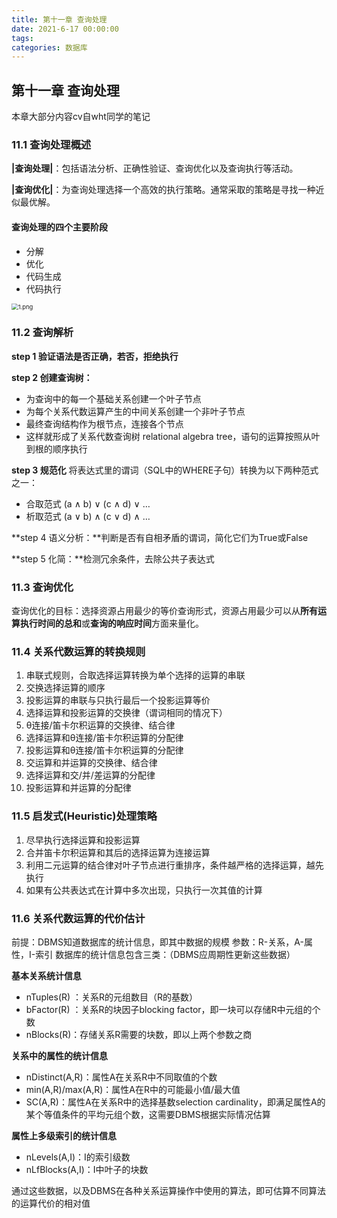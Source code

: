 ```yaml
---
title: 第十一章 查询处理
date: 2021-6-17 00:00:00
tags: 
categories: 数据库
---
```

## 第十一章 查询处理

<!-- more -->

本章大部分内容cv自wht同学的笔记

### 11.1 查询处理概述

**|查询处理|**：包括语法分析、正确性验证、查询优化以及查询执行等活动。

**|查询优化|**：为查询处理选择一个高效的执行策略。通常采取的策略是寻找一种近似最优解。

#### 查询处理的四个主要阶段

- 分解
- 优化
- 代码生成
- 代码执行

<img src="https://i.loli.net/2021/06/18/4RMXLsxbjO6Tn1g.png" alt="1.png" style="zoom:67%;" />

### 11.2 查询解析

**step 1 验证语法是否正确，若否，拒绝执行**

**step 2 创建查询树：**

- 为查询中的每一个基础关系创建一个叶子节点
- 为每个关系代数运算产生的中间关系创建一个非叶子节点
- 最终查询结构作为根节点，连接各个节点
- 这样就形成了关系代数查询树 relational algebra tree，语句的运算按照从叶到根的顺序执行

**step 3 规范化** 将表达式里的谓词（SQL中的WHERE子句）转换为以下两种范式之一：

- 合取范式 (a ∧ b) ∨ (c ∧ d) ∨ …
- 析取范式 (a ∨ b) ∧ (c ∨ d) ∧ …

**step 4 语义分析：**判断是否有自相矛盾的谓词，简化它们为True或False

**step 5 化简：**检测冗余条件，去除公共子表达式

### 11.3 查询优化

查询优化的目标：选择资源占用最少的等价查询形式，资源占用最少可以从**所有运算执行时间的总和**或**查询的响应时间**方面来量化。

### 11.4 关系代数运算的转换规则

1.  串联式规则，合取选择运算转换为单个选择的运算的串联
2.  交换选择运算的顺序
3.  投影运算的串联与只执行最后一个投影运算等价
4.  选择运算和投影运算的交换律（谓词相同的情况下）
5.  θ连接/笛卡尔积运算的交换律、结合律
6. 选择运算和θ连接/笛卡尔积运算的分配律
7.  投影运算和θ连接/笛卡尔积运算的分配律
8.  交运算和并运算的交换律、结合律
9. 选择运算和交/并/差运算的分配律
10.  投影运算和并运算的分配律

### 11.5 启发式(Heuristic)处理策略

1. 尽早执行选择运算和投影运算
2. 合并笛卡尔积运算和其后的选择运算为连接运算
3. 利用二元运算的结合律对叶子节点进行重排序，条件越严格的选择运算，越先执行
4. 如果有公共表达式在计算中多次出现，只执行一次其值的计算

### 11.6 关系代数运算的代价估计

前提：DBMS知道数据库的统计信息，即其中数据的规模
参数：R-关系，A-属性，I-索引
数据库的统计信息包含三类：（DBMS应周期性更新这些数据）

**基本关系统计信息**

- nTuples(R) ：关系R的元组数目（R的基数）
- bFactor(R) ：关系R的块因子blocking factor，即一块可以存储R中元组的个数
- nBlocks(R)：存储关系R需要的块数，即以上两个参数之商

**关系中的属性的统计信息**

- nDistinct(A,R)：属性A在关系R中不同取值的个数
- min(A,R)/max(A,R)：属性A在R中的可能最小值/最大值
- SC(A,R)：属性A在关系R中的选择基数selection cardinality，即满足属性A的某个等值条件的平均元组个数，这需要DBMS根据实际情况估算

**属性上多级索引的统计信息**

- nLevels(A,I)：I的索引级数
- nLfBlocks(A,I)：I中叶子的块数


通过这些数据，以及DBMS在各种关系运算操作中使用的算法，即可估算不同算法的运算代价的相对值

